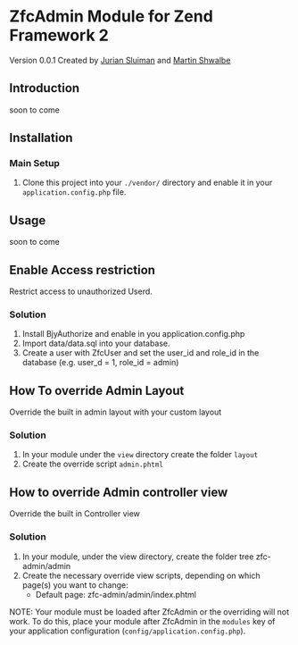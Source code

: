 # ZfcAdmin Module for Zend Framework 2

Version 0.0.1 Created by [Jurian Sluiman](http://juriansluiman.nl/en/) and [Martin Shwalbe](https://github.com/Hounddog)

## Introduction

soon to come

## Installation

### Main Setup

1. Clone this project into your `./vendor/` directory and enable it in your
   `application.config.php` file.

## Usage
soon to come

## Enable Access restriction

Restrict access to unauthorized Userd.

### Solution

1. Install BjyAuthorize and enable in you application.config.php
2. Import data/data.sql into your database.
3. Create a user with ZfcUser and set the user_id and role_id in the database
    (e.g. user_d = 1, role_id = admin)
    
## How To override Admin Layout

Override the built in admin layout with your custom layout

### Solution

1. In your module under the `view` directory create the folder `layout`
2. Create the override script `admin.phtml`

## How to override Admin controller view

Override the built in Controller view

### Solution

1. In your module, under the view directory, create the folder tree zfc-admin/admin
2. Create the necessary override view scripts, depending on which page(s) you want to change:
    * Default page: zfc-admin/admin/index.phtml


NOTE: Your module must be loaded after ZfcAdmin or the overriding will not work.  To do this, place your module after ZfcAdmin in the `modules` key of your application configuration (`config/application.config.php`).

